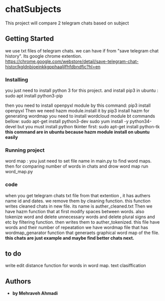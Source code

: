 # chatSubjects

This project will compare 2 telegram chats based on subject

## Getting Started
we use txt files of telegram chats. we can have if from "save telegram chat history". Its google chrome extention.
https://chrome.google.com/webstore/detail/save-telegram-chat-histor/kgldnbjoeinkkgpphaaljlfhfdbndfjc?hl=en

### Installing

you just need to install python 3 for this project.
and install pip3 in ubuntu :
sudo apt install python3-pip


then you need to install openpyxl module by this command:
pip3 install openpyxl
Then we need hazm module.install it by 
pip3 install hazm
for generating wordmap you need to install wordcloud module bt commands bellow:
sudo apt-get install python3-dev
sudo yum install -y python34-devel
but you must install python tkinter first:
sudo apt-get install python-tk
**this command are in ubuntu because hazm module install on ubuntu easily**




### Running project
word map :
you just need to set file name in main.py to find word maps.
then for comparing number of words in chats and drow word map run word_map.py


###  code
when you get telegram chats txt file from that extention , it has authers name id and dates.
we remove them by cleaning function.
this function writes cleaned chats in new file. its name is auther_cleaned.txt
Then we have hazm function that at first modify spaces between words.
also tokenize word and delete unnecessary words and delete plural signs and etc by filtering function.
then writes them to auther_tokenized. this file have words and their number of repeatation
we have wordmap  file that has wordmap_genarator function that generaets graphical word map of the file.
**this chats are just example and maybe find better chats next.**

## to do
write edit distance function for words in word map.
text clasiffication
## Authors

* **by Mehraveh Ahmadi** 



